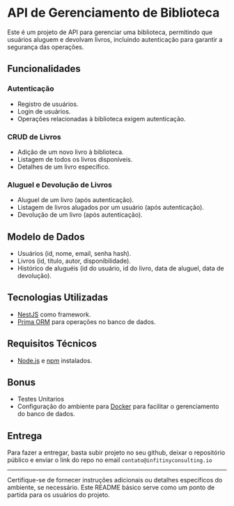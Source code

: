 # API de Gerenciamento de Biblioteca

Este é um projeto de API para gerenciar uma biblioteca, permitindo que usuários aluguem e devolvam livros, incluindo autenticação para garantir a segurança das operações.

## Funcionalidades

### Autenticação

- Registro de usuários.
- Login de usuários.
- Operações relacionadas à biblioteca exigem autenticação.

### CRUD de Livros

- Adição de um novo livro à biblioteca.
- Listagem de todos os livros disponíveis.
- Detalhes de um livro específico.

### Aluguel e Devolução de Livros

- Aluguel de um livro (após autenticação).
- Listagem de livros alugados por um usuário (após autenticação).
- Devolução de um livro (após autenticação).

## Modelo de Dados

- Usuários (id, nome, email, senha hash).
- Livros (id, título, autor, disponibilidade).
- Histórico de aluguéis (id do usuário, id do livro, data de aluguel, data de devolução).

## Tecnologias Utilizadas

- [NestJS](https://nestjs.com/) como framework.
- [Prima ORM](https://www.prisma.io/) para operações no banco de dados.

## Requisitos Técnicos

- [Node.js](https://nodejs.org/) e [npm](https://www.npmjs.com/) instalados.

## Bonus

- Testes Unitarios
- Configuração do ambiente para [Docker](https://www.docker.com/) para facilitar o gerenciamento do banco de dados.

## Entrega

Para fazer a entregar, basta subir projeto no seu github, deixar o repositório público e enviar o link do repo no email `contato@infitinyconsulting.io`

---

Certifique-se de fornecer instruções adicionais ou detalhes específicos do ambiente, se necessário. Este README básico serve como um ponto de partida para os usuários do projeto.
